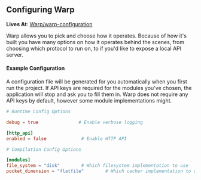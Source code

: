 ## Configuring Warp

**Lives At**: [Warp/warp-configuration](https://github.com/Satellite-im/Warp/tree/main/config/warp-configuration)

Warp allows you to pick and choose how it operates. Because of how it's built you have many options on how it operates behind the scenes, from choosing which protocol to run on, to if you'd like to expose a local API server.


#### Example Configuration

A configuration file will be generated for you automatically when you first run the project. If API keys are required for the modules you've chosen, the application will stop and ask you to fill them in. Warp does not require any API keys by default, however some module implementations might.

```toml
# Runtime Config Options

debug = true               # Enable verbose logging

[http_api]
enabled = false             # Enable HTTP API

# Compilation Config Options

[modules]
file_system = "disk"        # Which filesystem implementation to use
pocket_dimension = "flatfile"        # Which cacher implementation to use
```